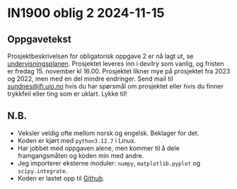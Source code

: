 # IN1900 oblig 2 2024-11-15

## Oppgavetekst
Prosjektbeskrivelsen for obligatorisk oppgave 2 er nå lagt ut, se
[undervisningsplanen](file://./mandatory_project_2024.pdf). Prosjektet leveres inn i devilry som vanlig, og fristen
er fredag 15. november kl 16.00. Prosjektet likner mye på prosjektet fra 2023
og 2022, men med en del mindre endringer. Send mail til sundnes@ifi.uio.no hvis
du har spørsmål om prosjektet eller hvis du finner trykkfeil eller ting som er
uklart. Lykke til!

## N.B.
- Veksler veldig ofte mellom norsk og engelsk. Beklager for det.
- Koden er kjørt med `python3.12.7` i Linux.
- Har jobbet med oppgaven alene, men kommer til å dele framgangsmåten og koden min med andre.
- Jeg importerer eksterne moduler: `numpy`, `matplotlib.pyplot` og `scipy.integrate`.
- Koden er lastet opp til [Github](https://github.com/elicatza/in1900).

